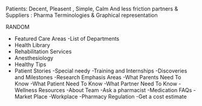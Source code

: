 Patients:    Decent, Pleasent , Simple, Calm And less friction
partners & Suppliers :  Pharma Terminologies  & Graphical representation

RANDOM
- Featured Care Areas
-List of Departments 
- Health Library
- Rehabilitation Services
- Anesthesiology
- Healthy Tips
- Patient Stories
-Special needy
-Training and Internships
-Discoveries and Milestones
-Research Emphasis Areas
-What Parents Need To Know
-What Patient Need To Know
-What Partner Need To Know
-Wellness Resources
-About Team
-Ask a pharmacist
-Medication FAQs
-Market Place
-Workplace
-Pharmacy Regulation
-Get a cost estimate

 
